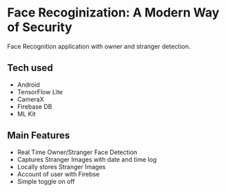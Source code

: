 
# Face Recoginization: A Modern Way of Security
 

Face Recognition application with owner and stranger detection. 


## Tech used

- Android
- TensorFlow Lite
- CameraX
- Firebase DB
- ML Kit

## Main Features

- Real Time Owner/Stranger Face Detection
- Captures Stranger Images with date and time log
- Locally stores  Stranger Images
- Account of user with Firebse
- Simple toggle on off
